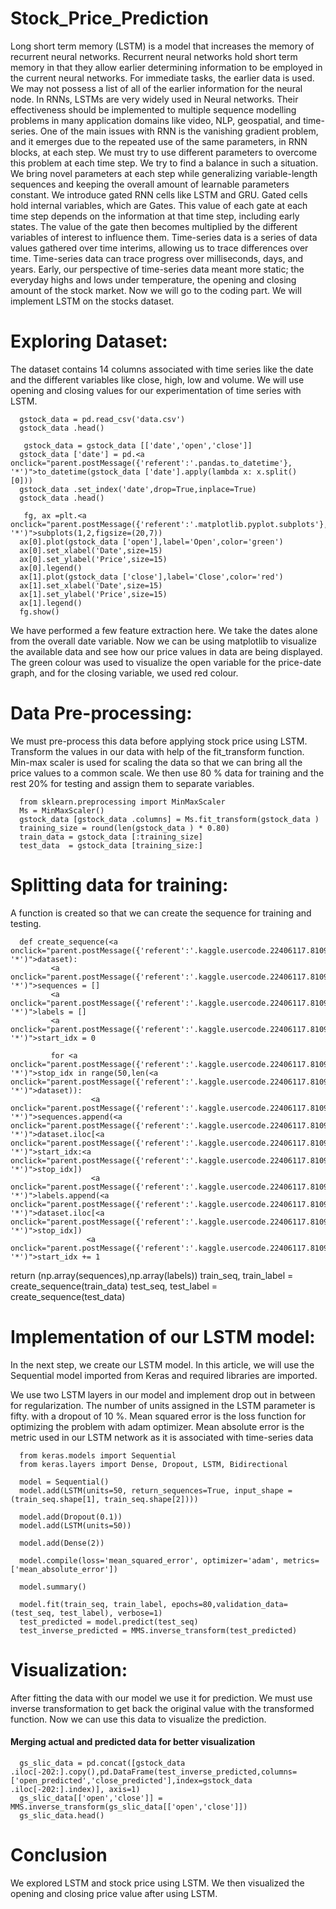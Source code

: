 # Stock_Price_Prediction

Long short term memory (LSTM) is a model that increases the memory of recurrent neural networks. Recurrent neural networks hold short term memory in that they allow earlier determining information to be employed in the current neural networks. For immediate tasks, the earlier data is used. We may not possess a list of all of the earlier information for the neural node. In RNNs, LSTMs are very widely used in Neural networks. Their effectiveness should be implemented to multiple sequence modelling problems in many application domains like video, NLP, geospatial, and time-series.
One of the main issues with RNN is the vanishing gradient problem, and it emerges due to the repeated use of the same parameters, in RNN blocks, at each step. We must try to use different parameters to overcome this problem at each time step.
We try to find a balance in such a situation. We bring novel parameters at each step while generalizing variable-length sequences and keeping the overall amount of learnable parameters constant. We introduce gated RNN cells like LSTM and GRU.
Gated cells hold internal variables, which are Gates. This value of each gate at each time step depends on the information at that time step, including early states. The value of the gate then becomes multiplied by the different variables of interest to influence them. Time-series data is a series of data values gathered over time interims, allowing us to trace differences over time. Time-series data can trace progress over milliseconds, days, and years.
Early, our perspective of time-series data meant more static; the everyday highs and lows under temperature, the opening and closing amount of the stock market. Now we will go to the coding part. We will implement LSTM on the stocks dataset.

# Exploring Dataset:

The dataset contains 14 columns associated with time series like the date and the different variables like close, high, low and volume. We will use opening and closing values for our experimentation of time series with LSTM.

      gstock_data = pd.read_csv('data.csv')
      gstock_data .head()

       gstock_data = gstock_data [['date','open','close']] 
      gstock_data ['date'] = pd.<a onclick="parent.postMessage({'referent':'.pandas.to_datetime'}, '*')">to_datetime(gstock_data ['date'].apply(lambda x: x.split()     [0])) 
      gstock_data .set_index('date',drop=True,inplace=True) 
      gstock_data .head()
      
       fg, ax =plt.<a onclick="parent.postMessage({'referent':'.matplotlib.pyplot.subplots'}, '*')">subplots(1,2,figsize=(20,7))
      ax[0].plot(gstock_data ['open'],label='Open',color='green')
      ax[0].set_xlabel('Date',size=15)
      ax[0].set_ylabel('Price',size=15)
      ax[0].legend()
      ax[1].plot(gstock_data ['close'],label='Close',color='red')
      ax[1].set_xlabel('Date',size=15)
      ax[1].set_ylabel('Price',size=15)
      ax[1].legend()
      fg.show()

We have performed a few feature extraction here. We take the dates alone from the overall date variable. Now we can be using matplotlib to visualize the available data and see how our price values in data are being displayed. The green colour was used to visualize the open variable for the price-date graph, and for the closing variable, we used red colour.


# Data Pre-processing:

We must pre-process this data before applying stock price using LSTM. Transform the values in our data with help of the fit_transform function. Min-max scaler is used for scaling the data so that we can bring all the price values to a common scale. We then use 80 % data for training and the rest 20% for testing and assign them to separate variables.

     


      from sklearn.preprocessing import MinMaxScaler
      Ms = MinMaxScaler()
      gstock_data [gstock_data .columns] = Ms.fit_transform(gstock_data )
      training_size = round(len(gstock_data ) * 0.80)
      train_data = gstock_data [:training_size]
      test_data  = gstock_data [training_size:]
     
# Splitting data for training:

A function is created so that we can create the sequence for training and testing.


      def create_sequence(<a onclick="parent.postMessage({'referent':'.kaggle.usercode.22406117.81090952.create_sequence..dataset'}, '*')">dataset):
             <a onclick="parent.postMessage({'referent':'.kaggle.usercode.22406117.81090952.create_sequence..sequences'}, '*')">sequences = []
             <a onclick="parent.postMessage({'referent':'.kaggle.usercode.22406117.81090952.create_sequence..labels'}, '*')">labels = []
             <a onclick="parent.postMessage({'referent':'.kaggle.usercode.22406117.81090952.create_sequence..start_idx'}, '*')">start_idx = 0

             for <a onclick="parent.postMessage({'referent':'.kaggle.usercode.22406117.81090952.create_sequence..stop_idx'}, '*')">stop_idx in range(50,len(<a      onclick="parent.postMessage({'referent':'.kaggle.usercode.22406117.81090952.create_sequence..dataset'}, '*')">dataset)): 
                      <a onclick="parent.postMessage({'referent':'.kaggle.usercode.22406117.81090952.create_sequence..sequences'}, '*')">sequences.append(<a          onclick="parent.postMessage({'referent':'.kaggle.usercode.22406117.81090952.create_sequence..dataset'}, '*')">dataset.iloc[<a   onclick="parent.postMessage({'referent':'.kaggle.usercode.22406117.81090952.create_sequence..start_idx'}, '*')">start_idx:<a onclick="parent.postMessage({'referent':'.kaggle.usercode.22406117.81090952.create_sequence..stop_idx'}, '*')">stop_idx])
                      <a onclick="parent.postMessage({'referent':'.kaggle.usercode.22406117.81090952.create_sequence..labels'}, '*')">labels.append(<a onclick="parent.postMessage({'referent':'.kaggle.usercode.22406117.81090952.create_sequence..dataset'}, '*')">dataset.iloc[<a onclick="parent.postMessage({'referent':'.kaggle.usercode.22406117.81090952.create_sequence..stop_idx'}, '*')">stop_idx])
                     <a onclick="parent.postMessage({'referent':'.kaggle.usercode.22406117.81090952.create_sequence..start_idx'}, '*')">start_idx += 1
  return (np.<a onclick="parent.postMessage({'referent':'.numpy.array'}, '*')">array(<a onclick="parent.postMessage({'referent':'.kaggle.usercode.22406117.81090952.create_sequence..sequences'}, '*')">sequences),np.<a onclick="parent.postMessage({'referent':'.numpy.array'}, '*')">array(<a onclick="parent.postMessage({'referent':'.kaggle.usercode.22406117.81090952.create_sequence..labels'}, '*')">labels))
train_seq, train_label = create_sequence(train_data)
test_seq, test_label = create_sequence(test_data)

# Implementation of our LSTM model:

In the next step, we create our LSTM model.  In this article, we will use the Sequential model imported from Keras and required libraries are imported.

We use two LSTM layers in our model and implement drop out in between for regularization. The number of units assigned in the LSTM parameter is fifty. with a dropout of 10 %. Mean squared error is the loss function for optimizing the problem with adam optimizer. Mean absolute error is the metric used in our LSTM network as it is associated with time-series data

      from keras.models import Sequential
      from keras.layers import Dense, Dropout, LSTM, Bidirectional
      
      model = Sequential()
      model.add(LSTM(units=50, return_sequences=True, input_shape = (train_seq.shape[1], train_seq.shape[2])))

      model.add(Dropout(0.1)) 
      model.add(LSTM(units=50))

      model.add(Dense(2))

      model.compile(loss='mean_squared_error', optimizer='adam', metrics=['mean_absolute_error'])

      model.summary()
      
      model.fit(train_seq, train_label, epochs=80,validation_data=(test_seq, test_label), verbose=1)
      test_predicted = model.predict(test_seq)
      test_inverse_predicted = MMS.inverse_transform(test_predicted)

# Visualization:

After fitting the data with our model we use it for prediction. We must use inverse transformation to get back the original value with the transformed function. Now we can use this data to visualize the prediction.

#### Merging actual and predicted data for better visualization
      gs_slic_data = pd.concat([gstock_data .iloc[-202:].copy(),pd.DataFrame(test_inverse_predicted,columns=['open_predicted','close_predicted'],index=gstock_data .iloc[-202:].index)], axis=1)
      gs_slic_data[['open','close']] = MMS.inverse_transform(gs_slic_data[['open','close']])
      gs_slic_data.head()

# Conclusion
We explored LSTM and stock price using LSTM. We then visualized the opening and closing price value after using LSTM.
